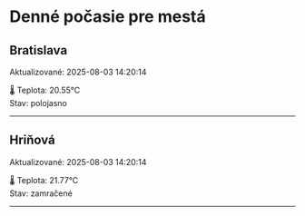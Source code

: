 ﻿# Denné počasie pre mestá

## Bratislava
Aktualizované: 2025-08-03 14:20:14

🌡️ Teplota: 20.55°C  
Stav: polojasno 

---

## Hriňová
Aktualizované: 2025-08-03 14:20:14

🌡️ Teplota: 21.77°C  
Stav: zamračené

---


